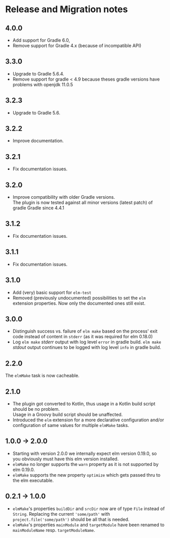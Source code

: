 # Release and Migration notes

## 4.0.0
* Add support for Gradle 6.0, 
* Remove support for Gradle 4.x (because of incompatible API)

## 3.3.0
* Upgrade to Gradle 5.6.4.
* Remove support for gradle < 4.9 because theses gradle versions have problems with openjdk 11.0.5

## 3.2.3
* Upgrade to Gradle 5.6.

## 3.2.2
* Improve documentation.

## 3.2.1
* Fix documentation issues.

## 3.2.0
* Improve compatibility with older Gradle versions.  
  The plugin is now tested against all minor versions (latest patch) of gradle Gradle since 4.4.1 

## 3.1.2
* Fix documentation issues.

## 3.1.1
* Fix documentation issues.

## 3.1.0
* Add (very) basic support for `elm-test`
* Removed (previously undocumented) possibilities to set the `elm` extension properties. 
  Now only the documented ones still exist.   

## 3.0.0
* Distinguish success vs. failure of `elm make` based on the process' exit code instead of content in `stderr` 
  (as it was required for elm 0.18.0)
* Log `elm make` _stderr_ output with log level `error` in gradle build.
  `elm make` _stdout_ output continues to be logged with log level `info` in gradle build. 

## 2.2.0
The `elmMake` task is now cacheable.

## 2.1.0
* The plugin got converted to Kotlin, thus usage in a Kotlin build script should be no problem.  
  Usage in a Groovy build script should be unaffected.
* Introduced the `elm` extension for a more declarative configuration and/or configuration of same values for 
  multiple `elmMake` tasks.

## 1.0.0 -> 2.0.0
* Starting with version 2.0.0 we internally expect elm version 0.19.0, so you obviously must have this 
  elm version installed.
* `elmMake` no longer supports the `warn` property as it is not supported by elm 0.19.0.
* `elmMake` supports the new property `optimize` which gets passed thru to the elm executable.

## 0.2.1 -> 1.0.0
* `elmMake`'s  properties `buildDir` and `srcDir` now are of type `File` instead of `String`.
  Replacing the current `'some/path'` with `project.file('some/path')` should be all that is needed.
* `elmMake`'s properties `mainModule` and `targetModule` have been renamed to `mainModuleName` resp. 
  `targetModuleName`. 
